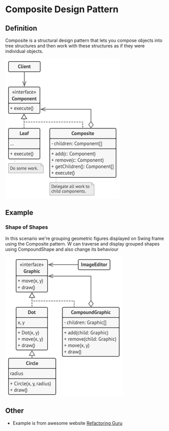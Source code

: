 # Composite Design Pattern

## Definition

Composite is a structural design pattern that lets you compose objects into tree structures and then work with these structures as if they were individual objects.

![img_1.png](src/img_1.png)

## Example
### Shape of Shapes

In this scenario we're grouping geometric figures displayed on Swing frame using the Composite pattern.
W can traverse and display grouped shapes using CompoundShape and also change its behaviour 

![img.png](src/img.png)

## Other

- Example is from awesome website [Refactoring Guru](https://refactoring.guru)